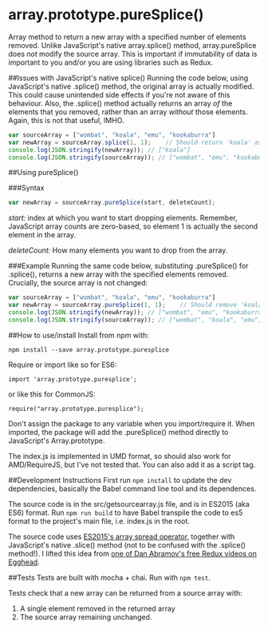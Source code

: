 # array.prototype.pureSplice()

Array method to return a new array with a specified number of elements removed.  Unlike JavaScript's native array.splice() method, array.pureSplice does *not* modify the source array.  This is important if immutability of data is important to you and/or you are using libraries such as Redux.


##Issues with JavaScript's native splice()
Running the code below, using JavaScript's native .splice() method, the original array is actually modified.  This could cause unintended side effects if you're not aware of this behaviour.  Also, the .splice() method actually returns an array *of* the elements that you removed, rather than an array *without* those elements.  Again, this is not that useful, IMHO.
```javascript
var sourceArray = ["wombat", "koala", "emu", "kookaburra"]
var newArray = sourceArray.splice(1, 1);    // Should return 'koala' as the single item in the new array
console.log(JSON.stringify(newArray)); // ["koala"]
console.log(JSON.stringify(sourceArray)); // ["wombat", "emu", "kookaburra"].
  ```

##Using pureSplice()

###Syntax
```javascript
var newArray = sourceArray.pureSplice(start, deleteCount);
  ```
*start:* index at which you want to start dropping elements.  Remember, JavaScript array counts are zero-based, so element 1 is actually the second element in the array.

*deleteCount:* How many elements you want to drop from the array.

###Example
Running the same code below, substituting .pureSplice() for .splice(), returns a new array with the specified elements removed.  Crucially, the source array is not changed:
```javascript
var sourceArray = ["wombat", "koala", "emu", "kookaburra"]
var newArray = sourceArray.pureSplice(1, 1);    // Should remove 'koala' from returned newArray
console.log(JSON.stringify(newArray)); // ["wombat", "emu", "kookaburra"]
console.log(JSON.stringify(sourceArray)); // ["wombat", "koala", "emu", "kookaburra"]

  ```

##How to use/install
Install from npm with:

    npm install --save array.prototype.puresplice

Require or import like so for ES6:

    import 'array.prototype.puresplice';

or like this for CommonJS:

    require("array.prototype.puresplice");

Don't assign the package to any variable when you import/require it.  When imported, the package will add the .pureSplice() method directly to JavaScript's Array.prototype.

The index.js is implemented in UMD format, so should also work for AMD/RequireJS, but I've not tested that.  You can also add it as a script tag.



##Development Instructions
First run `npm install` to update the dev dependencies, basically the Babel command line tool and its dependences.

The source code is in the src/getsourcearray.js file, and is in ES2015 (aka ES6) format.  Run `npm run build` to have Babel transpile the code to es5 format to the project's main file, i.e. index.js in the root.

The source code uses [ES2015's array spread operator](https://developer.mozilla.org/en/docs/Web/JavaScript/Reference/Operators/Spread_operator), together with JavaScript's native .slice() method (not to be confused with the .splice() method!).  I lifted this idea from [one of Dan Abramov's free Redux videos on Egghead](https://egghead.io/lessons/javascript-redux-avoiding-array-mutations-with-concat-slice-and-spread).


##Tests
Tests are built with mocha + chai.  Run with `npm test`.

Tests check that a new array can be returned from a source array with:

1. A single element removed in the returned array
1. The source array remaining unchanged.


